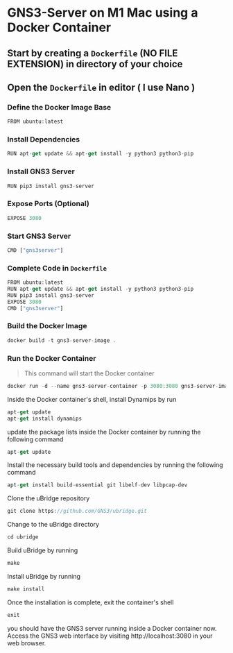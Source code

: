 # GNS3-Server on M1 Mac using a Docker Container

## Start by creating a `Dockerfile` (NO FILE EXTENSION) in directory of your choice 

## Open the `Dockerfile` in editor ( I use Nano ) 


### Define the Docker Image Base 
```js
FROM ubuntu:latest
```

### Install Dependencies
```js
RUN apt-get update && apt-get install -y python3 python3-pip
```

### Install GNS3 Server
```js
RUN pip3 install gns3-server
```

### Expose Ports (Optional)
```js
EXPOSE 3080
```

### Start GNS3 Server
```js
CMD ["gns3server"]
```
### Complete Code in `Dockerfile`
```js
FROM ubuntu:latest
RUN apt-get update && apt-get install -y python3 python3-pip
RUN pip3 install gns3-server
EXPOSE 3080
CMD ["gns3server"]
```

### Build the Docker Image
```js
docker build -t gns3-server-image .
```

### Run the Docker Container
> This command will start the Docker container
```js
docker run -d --name gns3-server-container -p 3080:3080 gns3-server-image
```

 Inside the Docker container's shell, install Dynamips by run
 ```js
apt-get update
apt-get install dynamips
```

update the package lists inside the Docker container by running the following command
```js
apt-get update
```

Install the necessary build tools and dependencies by running the following command
```js
apt-get install build-essential git libelf-dev libpcap-dev
```

Clone the uBridge repository
```js
git clone https://github.com/GNS3/ubridge.git
```

Change to the uBridge directory
```js
cd ubridge
```

Build uBridge by running
```js
make
```


Install uBridge by running
```js
make install
```


Once the installation is complete, exit the container's shell
```js
exit
```



you should have the GNS3 server running inside a Docker container now. 
Access the GNS3 web interface by visiting http://localhost:3080 in your web browser.